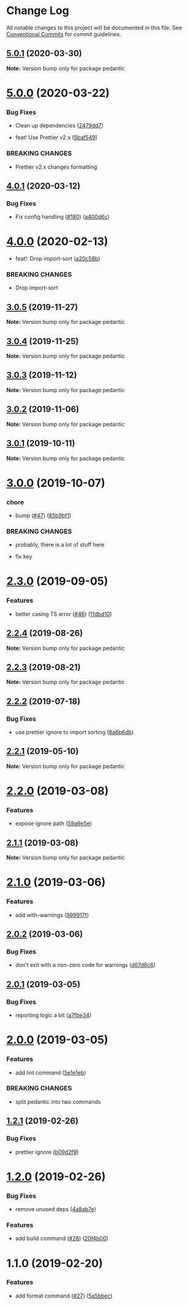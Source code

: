 # Change Log

All notable changes to this project will be documented in this file.
See [Conventional Commits](https://conventionalcommits.org) for commit guidelines.

## [5.0.1](https://github.com/4Catalyzer/cli/compare/pedantic@5.0.0...pedantic@5.0.1) (2020-03-30)

**Note:** Version bump only for package pedantic





# [5.0.0](https://github.com/4Catalyzer/cli/compare/pedantic@4.0.1...pedantic@5.0.0) (2020-03-22)


### Bug Fixes

* Clean up dependencies ([2479dd7](https://github.com/4Catalyzer/cli/commit/2479dd743fbff67cbdb6a79f70dd3bdd00518003))


* feat! Use Prettier v2.x ([5baf549](https://github.com/4Catalyzer/cli/commit/5baf54987a9ca10d0ce68a5ef204f0f139760b93))


### BREAKING CHANGES

* Prettier v2.x changes formatting





## [4.0.1](https://github.com/4Catalyzer/cli/compare/pedantic@4.0.0...pedantic@4.0.1) (2020-03-12)


### Bug Fixes

* Fix config handling ([#180](https://github.com/4Catalyzer/cli/issues/180)) ([a400d6c](https://github.com/4Catalyzer/cli/commit/a400d6ca0b3ee133a8d2d33e5c0224cb10b0c19c))





# [4.0.0](https://github.com/4Catalyzer/cli/compare/pedantic@3.0.5...pedantic@4.0.0) (2020-02-13)


* feat!: Drop import-sort ([a20c58b](https://github.com/4Catalyzer/cli/commit/a20c58bd929ef911737eab407357c5954c68c503))


### BREAKING CHANGES

* Drop import-sort





## [3.0.5](https://github.com/4Catalyzer/cli/compare/pedantic@3.0.4...pedantic@3.0.5) (2019-11-27)

**Note:** Version bump only for package pedantic





## [3.0.4](https://github.com/4Catalyzer/cli/compare/pedantic@3.0.3...pedantic@3.0.4) (2019-11-25)

**Note:** Version bump only for package pedantic





## [3.0.3](https://github.com/4Catalyzer/cli/compare/pedantic@3.0.2...pedantic@3.0.3) (2019-11-12)

**Note:** Version bump only for package pedantic





## [3.0.2](https://github.com/4Catalyzer/cli/compare/pedantic@3.0.1...pedantic@3.0.2) (2019-11-06)

**Note:** Version bump only for package pedantic





## [3.0.1](https://github.com/4Catalyzer/cli/compare/pedantic@3.0.0...pedantic@3.0.1) (2019-10-11)

**Note:** Version bump only for package pedantic





# [3.0.0](https://github.com/4Catalyzer/cli/compare/pedantic@2.3.0...pedantic@3.0.0) (2019-10-07)


### chore

* bump ([#47](https://github.com/4Catalyzer/cli/issues/47)) ([85b9bf1](https://github.com/4Catalyzer/cli/commit/85b9bf1))


### BREAKING CHANGES

* probably, there is a lot of stuff here

* fix key





# [2.3.0](https://github.com/4Catalyzer/cli/compare/pedantic@2.2.4...pedantic@2.3.0) (2019-09-05)


### Features

* better casing TS error ([#46](https://github.com/4Catalyzer/cli/issues/46)) ([11dbd10](https://github.com/4Catalyzer/cli/commit/11dbd10))





## [2.2.4](https://github.com/4Catalyzer/cli/compare/pedantic@2.2.3...pedantic@2.2.4) (2019-08-26)

**Note:** Version bump only for package pedantic





## [2.2.3](https://github.com/4Catalyzer/cli/compare/pedantic@2.2.2...pedantic@2.2.3) (2019-08-21)

**Note:** Version bump only for package pedantic





## [2.2.2](https://github.com/4Catalyzer/cli/compare/pedantic@2.2.1...pedantic@2.2.2) (2019-07-18)


### Bug Fixes

* use prettier ignore to import sorting ([8a6b6db](https://github.com/4Catalyzer/cli/commit/8a6b6db))





## [2.2.1](https://github.com/4Catalyzer/cli/compare/pedantic@2.2.0...pedantic@2.2.1) (2019-05-10)

**Note:** Version bump only for package pedantic





# [2.2.0](https://github.com/4Catalyzer/cli/compare/pedantic@2.1.1...pedantic@2.2.0) (2019-03-08)


### Features

* expose ignore path ([59a9e5e](https://github.com/4Catalyzer/cli/commit/59a9e5e))





## [2.1.1](https://github.com/4Catalyzer/cli/compare/pedantic@2.1.0...pedantic@2.1.1) (2019-03-08)

**Note:** Version bump only for package pedantic





# [2.1.0](https://github.com/4Catalyzer/cli/compare/pedantic@2.0.2...pedantic@2.1.0) (2019-03-06)


### Features

* add with-warnings ([999917f](https://github.com/4Catalyzer/cli/commit/999917f))





## [2.0.2](https://github.com/4Catalyzer/cli/compare/pedantic@2.0.1...pedantic@2.0.2) (2019-03-06)


### Bug Fixes

* don't exit with a non-zero code for warnings ([d67d6c6](https://github.com/4Catalyzer/cli/commit/d67d6c6))





## [2.0.1](https://github.com/4Catalyzer/cli/compare/pedantic@2.0.0...pedantic@2.0.1) (2019-03-05)


### Bug Fixes

* reporting logic a bit ([a7fbe34](https://github.com/4Catalyzer/cli/commit/a7fbe34))





# [2.0.0](https://github.com/4Catalyzer/cli/compare/pedantic@1.2.1...pedantic@2.0.0) (2019-03-05)


### Features

* add lint command ([5e1e1eb](https://github.com/4Catalyzer/cli/commit/5e1e1eb))


### BREAKING CHANGES

* split pedantic into two commands





## [1.2.1](https://github.com/4Catalyzer/cli/compare/pedantic@1.2.0...pedantic@1.2.1) (2019-02-26)


### Bug Fixes

* prettier ignore ([b09d2f9](https://github.com/4Catalyzer/cli/commit/b09d2f9))





# [1.2.0](https://github.com/4Catalyzer/cli/compare/pedantic@1.1.0...pedantic@1.2.0) (2019-02-26)


### Bug Fixes

* remove unused deps ([4a8ab7e](https://github.com/4Catalyzer/cli/commit/4a8ab7e))


### Features

* add build command ([#28](https://github.com/4Catalyzer/cli/issues/28)) ([20f4b00](https://github.com/4Catalyzer/cli/commit/20f4b00))





# 1.1.0 (2019-02-20)

### Features

- add format command ([#27](https://github.com/4Catalyzer/cli/issues/27)) ([5a5bbec](https://github.com/4Catalyzer/cli/commit/5a5bbec))
